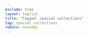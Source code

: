 ```yaml
---
exclude: true
layout: taglist
title: "Tagged: special collections"
tag: special collections
robots: noindex
---
```

